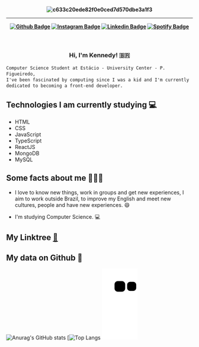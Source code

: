 <h4 align="center">
 
![c633c20ede82f0e0ced7d570dbe3a1f3](https://user-images.githubusercontent.com/70382532/138322189-2db8df52-9dcb-40a0-88a8-c365466bd33d.gif)

<hr>

[![Github Badge](https://img.shields.io/badge/-Facebook-blue?style=for-the-badge&logo=Facebook&logoColor=white&link=https://github.com/kennedybarros)](https://www.facebook.com/k3nnedybarros/)
[![Instagram Badge](https://img.shields.io/badge/-instagram-red?style=for-the-badge&logo=instagram&logoColor=white&link=https://github.com/kennedybarros)](https://www.instagram.com/k3nnedybarros/)
[![Linkedin Badge](https://img.shields.io/badge/-Linkedin-blue?style=for-the-badge&logo=Linkedin&logoColor=white&link=https://github.com/kennedybarros)](https://www.linkedin.com/in/kennedybarros/)
[![Spotify Badge](https://img.shields.io/badge/-Spotify-3bb34b?style=for-the-badge&logo=Spotify&logoColor=161f16&link=https://github.com/kennedybarros)](https://open.spotify.com/user/21fq3nasocnaqpyzo2owvyggy)
</h4>

<h3 align="center">  <br>

Hi, I'm Kennedy! 🇧🇷
<br>

</h3>

```
Computer Science Student at Estácio - University Center - P. Figueiredo,
I've been fascinated by computing since I was a kid and I'm currently dedicated to becoming a front-end developer.
```
## Technologies I am currently studying 💻

  - HTML
  - CSS
  - JavaScript
  - TypeScript
  - ReactJS
  - MongoDB
  - MySQL

## Some facts about me 👨🏻‍💻

- I love to know new things, work in groups and get new experiences, I aim to work outside Brazil, to improve my English and meet new cultures, people and have new experiences. 😄

- I'm studying Computer Science. 💻

## My Linktree [:link:](https://linktr.ee/kennedybarros)

## My data on Github 🐙
![Anurag's GitHub stats](https://github-readme-stats.vercel.app/api?username=kennedybarros&show_icons=true&theme=dark)
[![Top Langs](https://github-readme-stats.vercel.app/api/top-langs/?username=kennedybarros&layout=compact&theme=dark)
![Snake animation](https://github.com/rafaballerini/rafaballerini/blob/output/github-contribution-grid-snake.svg)
